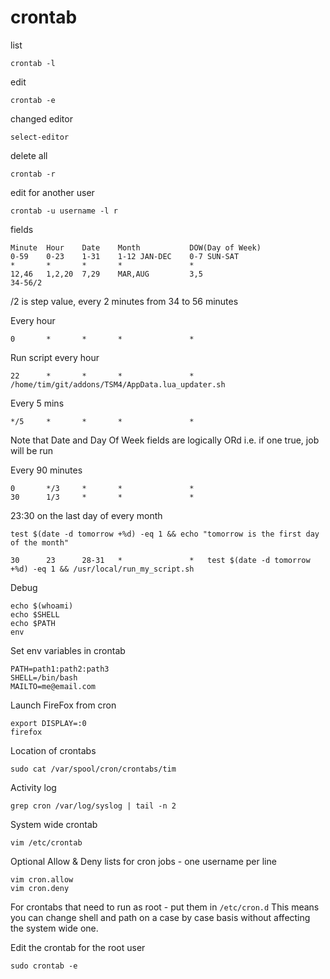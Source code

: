 # crontab

list
```
crontab -l
```

edit
```
crontab -e
```

changed editor
```
select-editor
```

delete all
```
crontab -r
```

edit for another user
```
crontab -u username -l r
```

fields
```
Minute  Hour    Date    Month           DOW(Day of Week)
0-59    0-23    1-31    1-12 JAN-DEC    0-7 SUN-SAT
*       *       *       *               *
12,46   1,2,20  7,29    MAR,AUG         3,5
34-56/2
```
/2 is step value, every 2 minutes from 34 to 56 minutes

Every hour
```
0       *       *       *               *
```

Run script every hour
```
22      *       *       *               *   /home/tim/git/addons/TSM4/AppData.lua_updater.sh
```


Every 5 mins
```
*/5     *       *       *               *
```

Note that Date and Day Of Week fields are logically ORd i.e. if one true, job will be run

Every 90 minutes
```
0       */3     *       *               *
30      1/3     *       *               *
```

23:30 on the last day of every month
```
test $(date -d tomorrow +%d) -eq 1 && echo "tomorrow is the first day of the month"
```
```
30      23      28-31   *               *   test $(date -d tomorrow +%d) -eq 1 && /usr/local/run_my_script.sh
```


Debug
```
echo $(whoami)
echo $SHELL
echo $PATH
env
```

Set env variables in crontab
```
PATH=path1:path2:path3
SHELL=/bin/bash
MAILTO=me@email.com
```

Launch FireFox from cron
```
export DISPLAY=:0
firefox
```

Location of crontabs
```
sudo cat /var/spool/cron/crontabs/tim
```

Activity log
```
grep cron /var/log/syslog | tail -n 2
```

System wide crontab
```
vim /etc/crontab
```

Optional Allow & Deny lists for cron jobs - one username per line
```
vim cron.allow
vim cron.deny
```

For crontabs that need to run as root - put them in `/etc/cron.d`
This means you can change shell and path on a case by case basis without affecting the system wide one.

Edit the crontab for the root user
```
sudo crontab -e
```